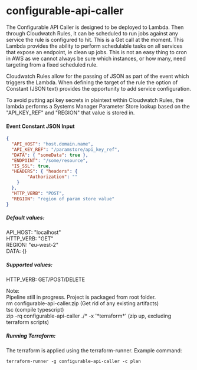 # configurable-api-caller

The Configurable API Caller is designed to be deployed to Lambda. Then through Cloudwatch Rules, it can be scheduled to run jobs against any service the rule is configured to hit. This is a Get call at the moment. This Lambda provides the ability to perform schedulable tasks on all services that expose an endpoint, ie clean up jobs. This is not an easy thing to cron in AWS as we cannot always be sure which instances, or how many, need targeting from a fixed scheduled rule.

Cloudwatch Rules allow for the passing of JSON as part of the event which triggers the Lambda. When defining the target of the rule the option of Constant (JSON text) provides the opportunity to add service configuration.

To avoid putting api key secrets in plaintext within Cloudwatch Rules, the lambda performs a Systems Manager Parameter Store lookup based on the "API_KEY_REF" and "REGION" that value is stored in.

#### Event Constant JSON Input

```json
{
  "API_HOST": "host.domain.name",
  "API_KEY_REF": "/paramstore/api_key_ref",
  "DATA": { "someData": true },
  "ENDPOINT": "/some/resource",
  "IS_SSL": true,
  "HEADERS": { "headers": {
        "Authorization": ""
    }
  },
  "HTTP_VERB": "POST",
  "REGION": "region of param store value"
}
```

##### Default values:

API_HOST: "localhost"<br>
HTTP_VERB: "GET"<br>
REGION: "eu-west-2"<br>
DATA: {}

##### Supported values:

HTTP_VERB: GET/POST/DELETE

Note: <br>Pipeline still in progress. Project is packaged from root folder.<br>
rm configurable-api-caller.zip (Get rid of any existing artifacts)<br>
tsc (compile typescript)<br>
zip -rq configurable-api-caller ./* -x '\*terraform\*' (zip up, excluding terraform scripts)

##### Running Terraform:

The terraform is applied using the terraform-runner. Example command:

`terraform-runner -g configurable-api-caller -c plan`
